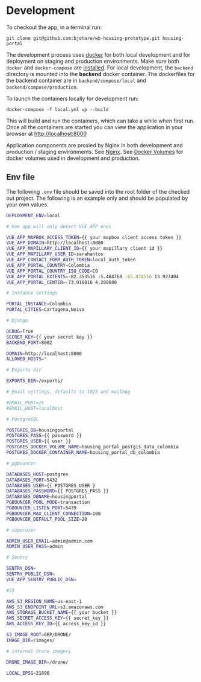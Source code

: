 # Development

To checkout the app, in a terminal run:

`git clone git@github.com:bjohare/wb-housing-prototype.git housing-portal`

The development process uses [docker](https://www.docker.com/) for both local development and for deployment on staging and production environments. Make sure both `docker` and `docker-compose` are [installed](https://docs.docker.com/compose/install/). For local development, the `backend` directory is mounted into the **backend** docker container. The dockerfiles for the backend container are in `backend/compose/local` and `backend/compose/production`.

To launch the containers locally for development run:

`docker-compose -f local.yml up --build`

This will build and run the containers, which can take a while when first run. Once all the containers are started you can view the application in your browser at [http://localhost:8000](http://localhost:8000)

Application components are proxied by Nginx in both development and production / staging environments. See [Nginx](nginx.md). See [Docker Volumes](docker.md) for docker volumes used in development and production.

## Env file

The following `.env` file should be saved into the root folder of the checked out project. The following is an example only and should be populated by your own values.

```bash
DEPLOYMENT_ENV=local

# Vue app will only detect VUE_APP envs

VUE_APP_MAPBOX_ACCESS_TOKEN={{ your mapbox client access token }}
VUE_APP_DOMAIN=http://localhost:8000
VUE_APP_MAPILLARY_CLIENT_ID={{ your mapillary client id }}
VUE_APP_MAPILLARY_USER_ID=sarahantos
VUE_APP_CONTACT_FORM_AUTH_TOKEN=local_auth_token
VUE_APP_PORTAL_COUNTRY=Colombia
VUE_APP_PORTAL_COUNTRY_ISO_CODE=CO
VUE_APP_PORTAL_EXTENTS=-82.353516 -5.484768 -65.478516 13.923404
VUE_APP_PORTAL_CENTER=-73.916016 4.280680

# Instance settings

PORTAL_INSTANCE=Colombia
PORTAL_CITIES=Cartagena,Neiva

# Django

DEBUG=True
SECRET_KEY={{ your secret key }}
BACKEND_PORT=8002

DOMAIN=http://localhost:8000
ALLOWED_HOSTS=*

# Exports dir

EXPORTS_DIR=/exports/

# Email settings, defaults to 1025 and mailhog

#EMAIL_PORT=25
#EMAIL_HOST=localhost

# PostgreSQL

POSTGRES_DB=housingportal
POSTGRES_PASS={{ password }}
POSTGRES_USER={{ user }}
POSTGRES_DOCKER_VOLUME_NAME=housing_portal_postgis_data_colombia
POSTGRES_DOCKER_CONTAINER_NAME=housing_portal_db_colombia

# pgbouncer

DATABASES_HOST=postgres
DATABASES_PORT=5432
DATABASES_USER={{ POSTGRES_USER }
DATABASES_PASSWORD={{ POSTGRES_PASS }}
DATABASES_DBNAME=housingportal
PGBOUNCER_POOL_MODE=transaction
PGBOUNCER_LISTEN_PORT=5439
PGBOUNCER_MAX_CLIENT_CONNECTION=100
PGBOUNCER_DEFAULT_POOL_SIZE=20

# superuser

ADMIN_USER_EMAIL=admin@admin.com
ADMIN_USER_PASS=admin

# Sentry

SENTRY_DSN=
SENTRY_PUBLIC_DSN=
VUE_APP_SENTRY_PUBLIC_DSN=

#S3

AWS_S3_REGION_NAME=us-east-1
AWS_S3_ENDPOINT_URL=s3.amazonaws.com
AWS_STORAGE_BUCKET_NAME={{ your bucket }}
AWS_SECRET_ACCESS_KEY={{ secret_key }}
AWS_ACCESS_KEY_ID={{ access_key_id }}

S3_IMAGE_ROOT=GEP/DRONE/
IMAGE_DIR=/images/

# internal drone imagery

DRONE_IMAGE_DIR=/drone/

LOCAL_EPSG=21896
```
